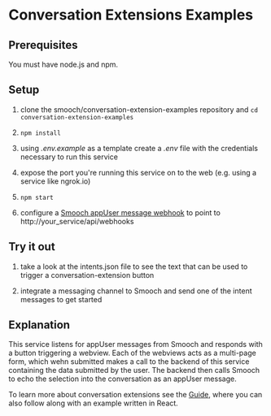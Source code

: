 # Conversation Extensions Examples

## Prerequisites

You must have node.js and npm.

## Setup

1. clone the smooch/conversation-extension-examples repository and `cd conversation-extension-examples`

2. `npm install`

3. using _.env.example_ as a template create a _.env_ file with the credentials necessary to run this service

4. expose the port you're running this service on to the web (e.g. using a service like ngrok.io)

5. `npm start`

6. configure a [Smooch appUser message webhook](https://app.smooch.io/integrations/webhook) to point to http://your_service/api/webhooks

## Try it out

1. take a look at the intents.json file to see the text that can be used to trigger a conversation-extension button

2. integrate a messaging channel to Smooch and send one of the intent messages to get started

## Explanation

This service listens for appUser messages from Smooch and responds with a button triggering a webview. Each of the webviews acts as a multi-page form, which wehn submitted makes a call to the backend of this service containing the data submitted by the user. The backend then calls Smooch to echo the selection into the conversation as an appUser message.

To learn more about conversation extensions see the [Guide](https://docs.smooch.io/guide/conversation-extensions/), where you can also follow along with an example written in React.
